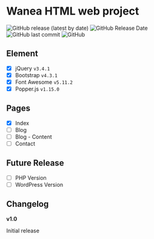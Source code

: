 # Wanea HTML web project
![GitHub release (latest by date)](https://img.shields.io/github/v/release/GitKawanua/wanea?style=for-the-badge) 
![GitHub Release Date](https://img.shields.io/github/release-date/GitKawanua/wanea?style=for-the-badge) 
![GitHub last commit](https://img.shields.io/github/last-commit/GitKawanua/wanea?style=for-the-badge) 
![GitHub](https://img.shields.io/github/license/GitKawanua/wanea?style=for-the-badge)

## Element
- [x] jQuery `v3.4.1`
- [x] Bootstrap `v4.3.1`
- [x] Font Awesome `v5.11.2`
- [x] Popper.js `v1.15.0`

## Pages
- [x] Index
- [ ] Blog
- [ ] Blog - Content
- [ ] Contact

## Future Release
- [ ] PHP Version
- [ ] WordPress Version

## Changelog
**v1.0**

Initial release